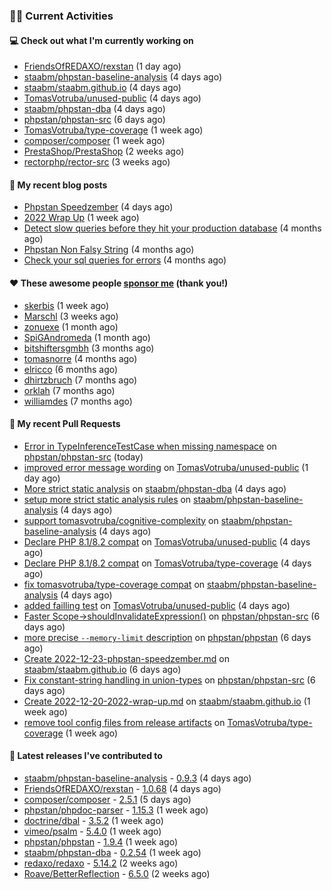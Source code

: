 ### 👨‍💻 Current Activities


#### 💻 Check out what I'm currently working on

- [FriendsOfREDAXO/rexstan](https://github.com/FriendsOfREDAXO/rexstan) (1 day ago)
- [staabm/phpstan-baseline-analysis](https://github.com/staabm/phpstan-baseline-analysis) (4 days ago)
- [staabm/staabm.github.io](https://github.com/staabm/staabm.github.io) (4 days ago)
- [TomasVotruba/unused-public](https://github.com/TomasVotruba/unused-public) (4 days ago)
- [staabm/phpstan-dba](https://github.com/staabm/phpstan-dba) (4 days ago)
- [phpstan/phpstan-src](https://github.com/phpstan/phpstan-src) (6 days ago)
- [TomasVotruba/type-coverage](https://github.com/TomasVotruba/type-coverage) (1 week ago)
- [composer/composer](https://github.com/composer/composer) (1 week ago)
- [PrestaShop/PrestaShop](https://github.com/PrestaShop/PrestaShop) (2 weeks ago)
- [rectorphp/rector-src](https://github.com/rectorphp/rector-src) (3 weeks ago)


#### 📜 My recent blog posts

- [Phpstan Speedzember](https://staabm.github.io/2022/12/23/phpstan-speedzember.html) (4 days ago)
- [2022 Wrap Up](https://staabm.github.io/2022/12/20/2022-wrap-up.html) (1 week ago)
- [Detect slow queries before they hit your production database](https://staabm.github.io/2022/08/16/phpstan-dba-query-plan-analysis.html) (4 months ago)
- [Phpstan Non Falsy String](https://staabm.github.io/2022/08/11/phpstan-non-falsy-string.html) (4 months ago)
- [Check your sql queries for errors](https://staabm.github.io/2022/08/05/phpstan-dba-syntax-error-detection.html) (4 months ago)


#### ❤️ These awesome people [sponsor me](https://github.com/sponsors/staabm) (thank you!)

- [skerbis](https://github.com/skerbis) (1 week ago)
- [Marschl](https://github.com/Marschl) (3 weeks ago)
- [zonuexe](https://github.com/zonuexe) (1 month ago)
- [SpiGAndromeda](https://github.com/SpiGAndromeda) (1 month ago)
- [bitshiftersgmbh](https://github.com/bitshiftersgmbh) (3 months ago)
- [tomasnorre](https://github.com/tomasnorre) (4 months ago)
- [elricco](https://github.com/elricco) (6 months ago)
- [dhirtzbruch](https://github.com/dhirtzbruch) (7 months ago)
- [orklah](https://github.com/orklah) (7 months ago)
- [williamdes](https://github.com/williamdes) (7 months ago)


#### 🔨 My recent Pull Requests

- [Error in TypeInferenceTestCase when missing namespace](https://github.com/phpstan/phpstan-src/pull/2148) on [phpstan/phpstan-src](https://github.com/phpstan/phpstan-src) (today)
- [improved error message wording](https://github.com/TomasVotruba/unused-public/pull/16) on [TomasVotruba/unused-public](https://github.com/TomasVotruba/unused-public) (1 day ago)
- [More strict static analysis](https://github.com/staabm/phpstan-dba/pull/488) on [staabm/phpstan-dba](https://github.com/staabm/phpstan-dba) (4 days ago)
- [setup more strict static analysis rules](https://github.com/staabm/phpstan-baseline-analysis/pull/88) on [staabm/phpstan-baseline-analysis](https://github.com/staabm/phpstan-baseline-analysis) (4 days ago)
- [support tomasvotruba/cognitive-complexity](https://github.com/staabm/phpstan-baseline-analysis/pull/87) on [staabm/phpstan-baseline-analysis](https://github.com/staabm/phpstan-baseline-analysis) (4 days ago)
- [Declare PHP 8.1/8.2 compat](https://github.com/TomasVotruba/unused-public/pull/11) on [TomasVotruba/unused-public](https://github.com/TomasVotruba/unused-public) (4 days ago)
- [Declare PHP 8.1/8.2 compat](https://github.com/TomasVotruba/type-coverage/pull/5) on [TomasVotruba/type-coverage](https://github.com/TomasVotruba/type-coverage) (4 days ago)
- [fix tomasvotruba/type-coverage compat](https://github.com/staabm/phpstan-baseline-analysis/pull/86) on [staabm/phpstan-baseline-analysis](https://github.com/staabm/phpstan-baseline-analysis) (4 days ago)
- [added failling test](https://github.com/TomasVotruba/unused-public/pull/10) on [TomasVotruba/unused-public](https://github.com/TomasVotruba/unused-public) (4 days ago)
- [Faster Scope-&gt;shouldInvalidateExpression()](https://github.com/phpstan/phpstan-src/pull/2139) on [phpstan/phpstan-src](https://github.com/phpstan/phpstan-src) (6 days ago)
- [more precise `--memory-limit` description](https://github.com/phpstan/phpstan/pull/8572) on [phpstan/phpstan](https://github.com/phpstan/phpstan) (6 days ago)
- [Create 2022-12-23-phpstan-speedzember.md](https://github.com/staabm/staabm.github.io/pull/34) on [staabm/staabm.github.io](https://github.com/staabm/staabm.github.io) (6 days ago)
- [Fix constant-string handling in union-types](https://github.com/phpstan/phpstan-src/pull/2134) on [phpstan/phpstan-src](https://github.com/phpstan/phpstan-src) (6 days ago)
- [Create 2022-12-20-2022-wrap-up.md](https://github.com/staabm/staabm.github.io/pull/33) on [staabm/staabm.github.io](https://github.com/staabm/staabm.github.io) (1 week ago)
- [remove tool config files from release artifacts](https://github.com/TomasVotruba/type-coverage/pull/2) on [TomasVotruba/type-coverage](https://github.com/TomasVotruba/type-coverage) (1 week ago)


#### 🔭 Latest releases I've contributed to

- [staabm/phpstan-baseline-analysis](https://github.com/staabm/phpstan-baseline-analysis) - [0.9.3](https://github.com/staabm/phpstan-baseline-analysis/releases/tag/0.9.3) (4 days ago)
- [FriendsOfREDAXO/rexstan](https://github.com/FriendsOfREDAXO/rexstan) - [1.0.68](https://github.com/FriendsOfREDAXO/rexstan/releases/tag/1.0.68) (4 days ago)
- [composer/composer](https://github.com/composer/composer) - [2.5.1](https://github.com/composer/composer/releases/tag/2.5.1) (5 days ago)
- [phpstan/phpdoc-parser](https://github.com/phpstan/phpdoc-parser) - [1.15.3](https://github.com/phpstan/phpdoc-parser/releases/tag/1.15.3) (1 week ago)
- [doctrine/dbal](https://github.com/doctrine/dbal) - [3.5.2](https://github.com/doctrine/dbal/releases/tag/3.5.2) (1 week ago)
- [vimeo/psalm](https://github.com/vimeo/psalm) - [5.4.0](https://github.com/vimeo/psalm/releases/tag/5.4.0) (1 week ago)
- [phpstan/phpstan](https://github.com/phpstan/phpstan) - [1.9.4](https://github.com/phpstan/phpstan/releases/tag/1.9.4) (1 week ago)
- [staabm/phpstan-dba](https://github.com/staabm/phpstan-dba) - [0.2.54](https://github.com/staabm/phpstan-dba/releases/tag/0.2.54) (1 week ago)
- [redaxo/redaxo](https://github.com/redaxo/redaxo) - [5.14.2](https://github.com/redaxo/redaxo/releases/tag/5.14.2) (2 weeks ago)
- [Roave/BetterReflection](https://github.com/Roave/BetterReflection) - [6.5.0](https://github.com/Roave/BetterReflection/releases/tag/6.5.0) (2 weeks ago)
